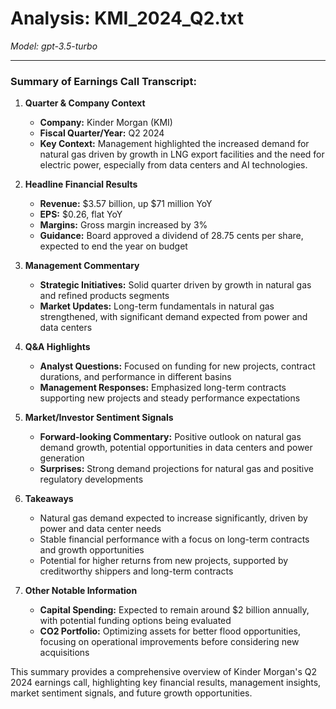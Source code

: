 # Analysis: KMI_2024_Q2.txt

*Model: gpt-3.5-turbo*

---

### Summary of Earnings Call Transcript:

1. **Quarter & Company Context**
   - **Company:** Kinder Morgan (KMI)
   - **Fiscal Quarter/Year:** Q2 2024
   - **Key Context:** Management highlighted the increased demand for natural gas driven by growth in LNG export facilities and the need for electric power, especially from data centers and AI technologies.

2. **Headline Financial Results**
   - **Revenue:** $3.57 billion, up $71 million YoY
   - **EPS:** $0.26, flat YoY
   - **Margins:** Gross margin increased by 3%
   - **Guidance:** Board approved a dividend of 28.75 cents per share, expected to end the year on budget

3. **Management Commentary**
   - **Strategic Initiatives:** Solid quarter driven by growth in natural gas and refined products segments
   - **Market Updates:** Long-term fundamentals in natural gas strengthened, with significant demand expected from power and data centers

4. **Q&A Highlights**
   - **Analyst Questions:** Focused on funding for new projects, contract durations, and performance in different basins
   - **Management Responses:** Emphasized long-term contracts supporting new projects and steady performance expectations

5. **Market/Investor Sentiment Signals**
   - **Forward-looking Commentary:** Positive outlook on natural gas demand growth, potential opportunities in data centers and power generation
   - **Surprises:** Strong demand projections for natural gas and positive regulatory developments

6. **Takeaways**
   - Natural gas demand expected to increase significantly, driven by power and data center needs
   - Stable financial performance with a focus on long-term contracts and growth opportunities
   - Potential for higher returns from new projects, supported by creditworthy shippers and long-term contracts

7. **Other Notable Information**
   - **Capital Spending:** Expected to remain around $2 billion annually, with potential funding options being evaluated
   - **CO2 Portfolio:** Optimizing assets for better flood opportunities, focusing on operational improvements before considering new acquisitions

This summary provides a comprehensive overview of Kinder Morgan's Q2 2024 earnings call, highlighting key financial results, management insights, market sentiment signals, and future growth opportunities.